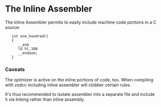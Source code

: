 # The Inline Assembler

The inline Assembler permits to easily include machine code portions in a C source:

```
   int one_hundred()
   {
      __asm
      ld hl,100
      __endasm;
   }
```


### Caveats

The optimizer is active on the inline portions of code, too. When compiling with zsdcc including inline assembler will clobber certain rules.

It's thus recommended to isolate assembler into a separate file and include it via linking rather than inline assembly.

